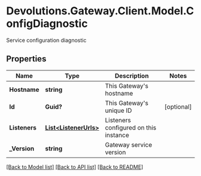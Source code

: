 # Devolutions.Gateway.Client.Model.ConfigDiagnostic
Service configuration diagnostic

## Properties

Name | Type | Description | Notes
------------ | ------------- | ------------- | -------------
**Hostname** | **string** | This Gateway&#39;s hostname | 
**Id** | **Guid?** | This Gateway&#39;s unique ID | [optional] 
**Listeners** | [**List&lt;ListenerUrls&gt;**](ListenerUrls.md) | Listeners configured on this instance | 
**_Version** | **string** | Gateway service version | 

[[Back to Model list]](../README.md#documentation-for-models) [[Back to API list]](../README.md#documentation-for-api-endpoints) [[Back to README]](../README.md)

